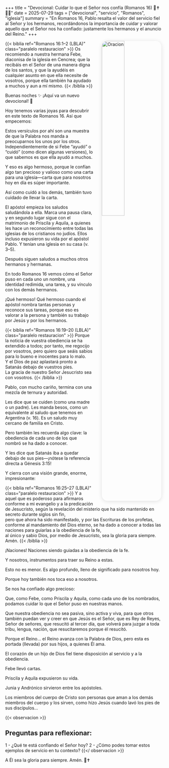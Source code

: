 +++
title = "Devocional: Cuidar lo que el Señor nos confía (Romanos 16) 🐑✝️🌷🌱"
date = 2025-07-29
tags = ["devocional", "servicio", "Romanos", "iglesia"]
summary = "En Romanos 16, Pablo resalta el valor del servicio fiel al Señor y los hermanos, recordándonos la importancia de cuidar y valorar aquello que el Señor nos ha confiado: justamente los hermanos y el anuncio del Reino."
+++

<img src="/images/cuidar.png" 
     alt="Oracion"
     style="float: right; 
            margin-left: 2em; 
            margin-bottom: 1em; 
            max-width: 320px; 
            width: 38%; 
            height: auto; 
            border-radius: 18px; 
            box-shadow: 0 2px 14px rgba(0,0,0,0.12);" />

{{< biblia ref="Romanos 16:1–2 (LBLA)" class="paralelo restauracion" >}}
Os recomiendo a nuestra hermana Febe, diaconisa de la iglesia en Cencrea; que la recibáis en el Señor de una manera digna de los santos, y que la ayudéis en cualquier asunto en que ella necesite de vosotros, porque ella también ha ayudado a muchos y aun a mí mismo.
{{< /biblia >}}

Buenas noches ✨ ¡Aquí va un nuevo devocional! 🐑

Hoy tenemos varias joyas para descubrir en este texto de Romanos 16. Así que empecemos:

Estos versículos por ahí son una muestra de que la Palabra nos manda a preocuparnos los unos por los otros. Independientemente de si Febe “ayudó” o “cuidó” (como dicen algunas versiones), lo que sabemos es que ella ayudó a muchos.

Y eso es algo hermoso, porque le confían algo tan precioso y valioso como una carta para una iglesia—carta que para nosotros hoy en día es súper importante.

Así como cuidó a los demás, también tuvo cuidado de llevar la carta.

El apóstol empieza los saludos saludándola a ella. Marca una pausa clara, y en segundo lugar sigue con el matrimonio de Priscila y Aquila, a quienes les hace un reconocimiento entre todas las iglesias de los cristianos no judíos. Ellos incluso expusieron su vida por el apóstol Pablo. Y tenían una iglesia en su casa (v. 3–5).

Después siguen saludos a muchos otros hermanos y hermanas.

En todo Romanos 16 vemos cómo el Señor puso en cada uno un nombre, una identidad redimida, una tarea, y su vínculo con los demás hermanos.

¡Qué hermoso! Qué hermoso cuando el apóstol nombra tantas personas y reconoce sus tareas, porque eso es valorar a la persona y también su trabajo por Jesús y por los hermanos.

{{< biblia ref="Romanos 16:19–20 (LBLA)" class="paralelo restauracion" >}}
Porque la noticia de vuestra obediencia se ha extendido a todos; por tanto, me regocijo por vosotros, pero quiero que seáis sabios para lo bueno e inocentes para lo malo.  
Y el Dios de paz aplastará pronto a Satanás debajo de vuestros pies.  
La gracia de nuestro Señor Jesucristo sea con vosotros.
{{< /biblia >}}

Pablo, con mucho cariño, termina con una mezcla de ternura y autoridad.

Les dice que se cuiden (como una madre o un padre). Les manda besos, como un equivalente al saludo que tenemos en Argentina (v. 16). Es un saludo muy cercano de familia en Cristo.

Pero también les recuerda algo clave: la obediencia de cada uno de los que nombró se ha dado a conocer.

Y les dice que Satanás iba a quedar debajo de sus pies—¡nótese la referencia directa a Génesis 3:15!

Y cierra con una visión grande, enorme, impresionante:

{{< biblia ref="Romanos 16:25–27 (LBLA)" class="paralelo restauracion" >}}
Y a aquel que es poderoso para afirmaros conforme a mi evangelio y a la predicación de Jesucristo, según la revelación del misterio que ha sido mantenido en secreto durante siglos sin fin,  
pero que ahora ha sido manifestado, y por las Escrituras de los profetas, conforme al mandamiento del Dios eterno, se ha dado a conocer a todas las naciones para guiarlas a la obediencia de la fe,  
al único y sabio Dios, por medio de Jesucristo, sea la gloria para siempre. Amén.
{{< /biblia >}}

¡Naciones! Naciones siendo guiadas a la obediencia de la fe.

Y nosotros, instrumentos para traer su Reino a estas.

Esto no es menor. Es algo profundo, lleno de significado para nosotros hoy.

Porque hoy también nos toca eso a nosotros.

Se nos ha confiado algo precioso:

Que, como Febe, como Priscila y Aquila, como cada uno de los nombrados, podamos cuidar lo que el Señor puso en nuestras manos.

Que nuestra obediencia no sea pasiva, sino activa y viva, para que otros también puedan ver y creer en que Jesús es el Señor, que es Rey de Reyes, Señor de señores, que resucitó al tercer día, que volverá para juzgar a toda tribu, lengua, nación, que resucitaremos porque él resucitó.

Porque el Reino... el Reino avanza con la Palabra de Dios, pero esta es portada (llevada) por sus hijos, a quienes Él ama.

El corazón de un hijo de Dios fiel tiene disposición al servicio y a la obediencia.

Febe llevó cartas.

Priscila y Aquila expusieron su vida.

Junia y Andrónico sirvieron entre los apóstoles.

Los miembros del cuerpo de Cristo son personas que aman a los demás miembros del cuerpo y los sirven, como hizo Jesús cuando lavó los pies de sus discípulos…

{{< observacion >}}
## Preguntas para reflexionar:
1 - ¿Qué te está confiando el Señor hoy?
2 - ¿Cómo podes tomar estos ejemplos de servicio en tu contexto?
{{</ observacion >}}

A Él sea la gloria para siempre. Amén. 🙌✝️

